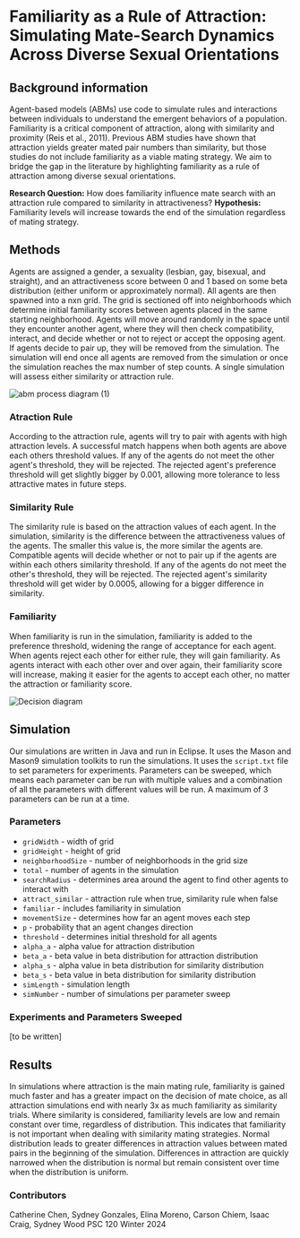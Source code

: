 # Familiarity as a Rule of Attraction: Simulating Mate-Search Dynamics Across Diverse Sexual Orientations 

## Background information
Agent-based models (ABMs) use code to simulate rules and interactions between individuals to understand the emergent behaviors of a population. Familiarity is a critical component of attraction, along with similarity and proximity (Reis et al., 2011). Previous ABM studies have shown that attraction yields greater mated pair numbers than similarity, but those studies do not include familiarity as a viable mating strategy. We aim to bridge the gap in the literature by highlighting familiarity as a rule of attraction among diverse sexual orientations.

**Research Question:** How does familiarity influence mate search with an attraction rule compared to similarity in attractiveness?
**Hypothesis:** Familiarity levels will increase towards the end of the simulation regardless of mating strategy.

## Methods
Agents are assigned a gender, a sexuality (lesbian, gay, bisexual, and straight), and an attractiveness score between 0 and 1 based on some beta distribution (either uniform or approximately normal). All agents are then spawned into a nxn grid. The grid is sectioned off into neighborhoods which determine initial familiarity scores between agents placed in the same starting neighborhood. Agents will move around randomly in the space until they encounter another agent, where they will then check compatibility, interact, and decide whether or not to reject or accept the opposing agent. If agents decide to pair up, they will be removed from the simulation. The simulation will end once all agents are removed from the simulation or once the simulation reaches the max number of step counts. A single simulation will assess either similarity or attraction rule. 

![abm process diagram (1)](https://github.com/cath-chen/mate-choice-abm/assets/97262773/c868000a-5201-44e3-8ca2-0505db11904e)

### Atraction Rule
According to the attraction rule, agents will try to pair with agents with high attraction levels. A successful match happens when both agents are above each others threshold values. If any of the agents do not meet the other agent's threshold, they will be rejected. The rejected agent's preference threshold will get slightly bigger by 0.001, allowing more tolerance to less attractive mates in future steps. 

### Similarity Rule
The similarity rule is based on the attraction values of each agent. In the simulation, similarity is the difference between the attractiveness values of the agents. The smaller this value is, the more similar the agents are. Compatible agents will decide whether or not to pair up if the agents are within each others similarity threshold. If any of the agents do not meet the other's threshold, they will be rejected. The rejected agent's similarity threshold will get wider by 0.0005, allowing for a bigger difference in similarity. 

### Familiarity
When familiarity is run in the simulation, familiarity is added to the preference threshold, widening the range of acceptance for each agent. When agents reject each other for either rule, they will gain familiarity. As agents interact with each other over and over again, their familiarity score will increase, making it easier for the agents to accept each other, no matter the attraction or familiarity score. 

![Decision diagram](https://github.com/cath-chen/mate-choice-abm/assets/97262773/0fb73edd-d734-4847-b8fb-c49d93c1fec5)

## Simulation
Our simulations are written in Java and run in Eclipse. It uses the Mason and Mason9 simulation toolkits to run the simulations. It uses the `script.txt` file to set parameters for experiments. Parameters can be sweeped, which means each parameter can be run with multiple values and a combination of all the parameters with different values will be run. A maximum of 3 parameters can be run at a time.

### Parameters
- `gridWidth` - width of grid
- `gridHeight` - height of grid
- `neighborhoodSize` - number of neighborhoods in the grid size
- `total` - number of agents in the simulation
- `searchRadius` - determines area around the agent to find other agents to interact with
- `attract_similar` - attraction rule when true, similarity rule when false
- `familiar` - includes familiarity in simulation
- `movementSize` - determines how far an agent moves each step
- `p` - probability that an agent changes direction
- `threshold` - determines initial threshold for all agents
- `alpha_a` - alpha value for attraction distribution
- `beta_a` - beta value in beta distribution for attraction distribution
- `alpha_s` - alpha value in beta distribution for similarity distribution
- `beta_s` - beta value in beta distribution for similarity distribution
- `simLength` - simulation length
- `simNumber` - number of simulations per parameter sweep

### Experiments and Parameters Sweeped 
[to be written]

## Results
In simulations where attraction is the main mating rule, familiarity is gained much faster and has a greater impact on the decision of mate choice, as all attraction simulations end with nearly 3x as much familiarity as similarity trials. Where similarity is considered, familiarity levels are low and remain constant over time, regardless of distribution. This indicates that familiarity is not important when dealing with similarity mating strategies. Normal distribution leads to greater differences in attraction values between mated pairs in the beginning of the simulation. Differences in attraction are quickly narrowed when the distribution is normal but remain consistent over time when the distribution is uniform.

### Contributors
Catherine Chen, Sydney Gonzales, Elina Moreno, Carson Chiem, Isaac Craig, Sydney Wood
PSC 120 Winter 2024
